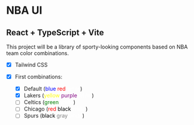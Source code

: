 # NBA UI

## React + TypeScript + Vite

This project will be a library of sporty-looking components based on NBA team color combinations.

- [x]  Tailwind CSS

- [x]  First combinations:
   - [x] Default (<font color="blue">blue</font> <font color="red">red</font> <font color="white">white</font>)
   - [x] Lakers (<font color="yellow">yellow</font> <font color="purple">purple</font> <font color="white">white</font>)
   - [ ] Celtics (<font color="green">green</font> <font color="white">white</font>)
   - [ ] Chicago (<font color="red">red</font> <font color="black">black</font> <font color="white">white</font>)
   - [ ] Spurs (<font color="black">black</font> <font color="gray">gray</font> <font color="white">white</font>)